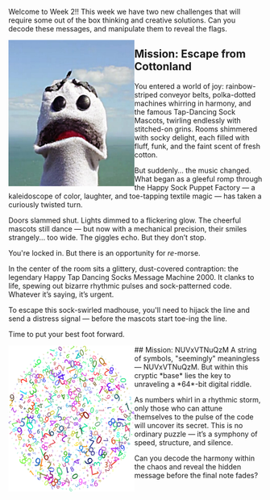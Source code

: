 Welcome to Week 2!! This week we have two new challenges that will require some out of the box thinking and creative solutions. Can you decode these messages, and manipulate them to reveal the flags. 

<img src="https://github.com/TrustworthyComputing/Security_Challenge_2025/blob/main/challenges/week2/SockPuppet.jpeg" alt="czNxdTNuYzM" align="left" width="250" height="290" title="czNxdTNuYzM">

## Mission: Escape from Cottonland

You entered a world of joy: rainbow-striped conveyor belts, polka-dotted machines whirring in harmony, and the famous Tap-Dancing Sock Mascots, twirling endlessly with stitched-on grins. Rooms shimmered with socky delight, each filled with fluff, funk, and the faint scent of fresh cotton.

But suddenly… the music changed. What began as a gleeful romp through the Happy Sock Puppet Factory — a kaleidoscope of color, laughter, and toe-tapping textile magic — has taken a curiously twisted turn. 


Doors slammed shut. Lights dimmed to a flickering glow. The cheerful mascots still dance — but now with a mechanical precision, their smiles strangely... too wide. The giggles echo. But they don’t stop.

You're locked in. But there is an opportunity for *re*-morse. 

In the center of the room sits a glittery, dust-covered contraption: the legendary Happy Tap Dancing Socks Message Machine 2000. It clanks to life, spewing out bizarre rhythmic pulses and sock-patterned code. Whatever it’s saying, it’s urgent.

To escape this sock-swirled madhouse, you'll need to hijack the line and send a distress signal — before the mascots start toe-ing the line.

Time to put your best foot forward.

<img src="https://github.com/TrustworthyComputing/Security_Challenge_2025/blob/main/challenges/week2/NUVxVTNuQzM.png" alt="czNxdTNuYzM" align="left" width="250" height="290" title="czNxdTNuYzM">
## Mission: NUVxVTNuQzM
A string of symbols, "seemingly" meaningless — NUVxVTNuQzM. But within this cryptic *base* lies the key to unraveling a *64*-bit digital riddle.

As numbers whirl in a rhythmic storm, only those who can attune themselves to the pulse of the code will uncover its secret. This is no ordinary puzzle — it’s a symphony of speed, structure, and silence.

Can you decode the harmony within the chaos and reveal the hidden message before the final note fades?

